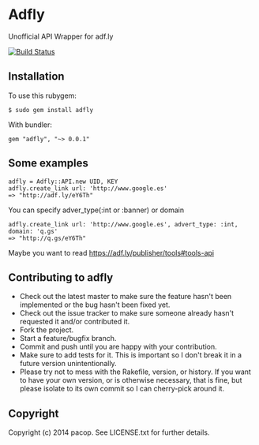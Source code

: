 # Adfly

Unofficial API Wrapper for adf.ly

[![Build Status](https://travis-ci.org/pacop/adfly.svg?branch=master)](https://travis-ci.org/pacop/adfly)

## Installation

To use this rubygem:

```
$ sudo gem install adfly
```

With bundler:

```
gem "adfly", "~> 0.0.1"
```

## Some examples
  
```  
adfly = Adfly::API.new UID, KEY
adfly.create_link url: 'http://www.google.es'
=> "http://adf.ly/eY6Th"
```

You can specify adver_type(:int or :banner) or domain

```
adfly.create_link url: 'http://www.google.es', advert_type: :int, domain: 'q.gs'
=> "http://q.gs/eY6Th"
```

Maybe you want to read https://adf.ly/publisher/tools#tools-api

## Contributing to adfly
 
* Check out the latest master to make sure the feature hasn't been implemented or the bug hasn't been fixed yet.
* Check out the issue tracker to make sure someone already hasn't requested it and/or contributed it.
* Fork the project.
* Start a feature/bugfix branch.
* Commit and push until you are happy with your contribution.
* Make sure to add tests for it. This is important so I don't break it in a future version unintentionally.
* Please try not to mess with the Rakefile, version, or history. If you want to have your own version, or is otherwise necessary, that is fine, but please isolate to its own commit so I can cherry-pick around it.


## Copyright

Copyright (c) 2014 pacop. See LICENSE.txt for
further details.
